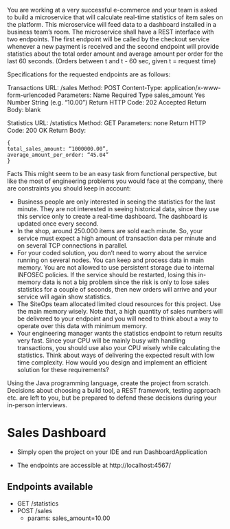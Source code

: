 You are working at a very successful e-commerce and your team is asked to build a microservice that will calculate real-time statistics of item sales on the platform. This microservice will feed data to a dashboard installed in a business team’s room.
The microservice shall have a REST interface with two endpoints. The first endpoint will be called by the checkout service whenever a new payment is received and the second endpoint will provide statistics about the total order amount and average amount per order for the last 60 seconds. (Orders between t and t - 60 sec, given t = request time)

Specifications for the requested endpoints are as follows:

Transactions
URL: /sales
Method: POST
Content-Type: application/x-www-form-urlencoded
Parameters:
Name                  Required           Type
sales_amount            Yes               Number String (e.g. “10.00”)
Return HTTP Code: 202 Accepted
Return Body: blank


Statistics
URL: /statistics
Method: GET
Parameters: none
Return HTTP Code: 200 OK
Return Body:
```
{
total_sales_amount: “1000000.00”,
average_amount_per_order: “45.04”
}
```

Facts
This might seem to be an easy task from functional perspective, but like the most of engineering problems you would face at the company, there are constraints you should keep in account:

* Business people are only interested in seeing the statistics for the last minute. They are not interested in seeing historical data, since they use this service only to create a real-time dashboard. The dashboard is updated once every second.
* In the shop, around 250.000 items are sold each minute. So, your service must expect a high amount of transaction data per minute and on several TCP connections in parallel.
* For your coded solution, you don’t need to worry about the service running on several nodes. You can keep and process data in main memory. You are not allowed to use persistent storage due to internal INFOSEC policies. If the service should be restarted, losing this in-memory data is not a big problem since the risk is only to lose sales statistics for a couple of seconds, then new orders will arrive and your service will again show statistics.
* The SiteOps team allocated limited cloud resources for this project. Use the main memory wisely. Note that, a high quantity of sales numbers will be delivered to your endpoint and you will need to think about a way to operate over this data with minimum memory.
* Your engineering manager wants the statistics endpoint to return results very fast. Since your CPU will be mainly busy with handling transactions, you should use also your CPU wisely while calculating the statistics. Think about ways of delivering the expected result with low time complexity. How would you design and implement an efficient solution for these requirements?

Using the Java programming language, create the project from scratch. Decisions about choosing a build tool, a REST framework, testing approach etc. are left to you, but be prepared to defend these decisions during your in-person interviews.


# Sales Dashboard

- Simply open the project on your IDE and run DashboardApplication

- The endpoints are accessible at http://localhost:4567/

## Endpoints available

- GET /statistics
- POST /sales
    - params: sales_amount=10.00
